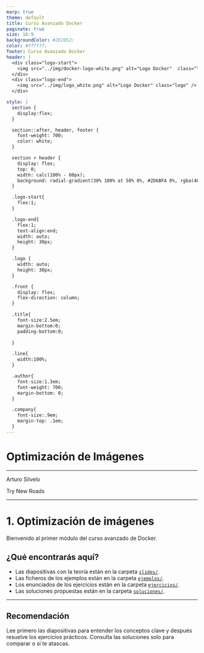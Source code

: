 ```yaml
---
marp: true
theme: default
title: Curso Avanzado Docker
paginate: true
size: 16:9
backgroundColor: #2E2052;
color: #ffffff;
footer: Curso Avanzado Docker
header: |
  <div class="logo-start">
    <img src="../img/docker-logo-white.png" alt="Logo Docker"  class="logo"/>
  </div>
  <div class="logo-end">
    <img src="../img/logo_white.png" alt="Logo Docker" class="logo" />
  </div>

style: |
  section {
    display:flex;
  }

  section::after, header, footer {
    font-weight: 700;
    color: white;
  }

  section > header {
    display: flex;
    top: 0;
    width: calc(100% - 60px);
    background: radial-gradient(30% 100% at 50% 0%, #2D6BFA 0%, rgba(46, 32, 82, 0.00) 100%);
  }

  .logo-start{
    flex:1;
  }

  .logo-end{
    flex:1;
    text-align:end;
    width: auto;
    height: 30px;
  }

  .logo {
    width: auto;
    height: 30px;
  }

  .front {
    display: flex;
    flex-direction: column;
  }

  .title{
    font-size:2.5em;
    margin-bottom:0;
    padding-bottom:0;
    
  }

  .line{
    width:100%;
  }

  .author{
    font-size:1.3em;
    font-weight: 700;
    margin-bottom: 0;
  }

  .company{
    font-size:.9em;
    margin-top: .1em;
  }
---
```


  <!-- _paginate: skip -->

  <div class="front">
    <h1 class="title"> Optimización de Imágenes </h1>
    <hr class="line"/>
    <p class="author">Arturo Silvelo</p>
    <p class="company">Try New Roads</p>
  </div>

---

# 1. Optimización de imágenes

Bienvenido al primer módulo del curso avanzado de Docker.

## ¿Qué encontrarás aquí?

- Las diapositivas con la teoría están en la carpeta [`slides/`](./slides/dockerfile-avanzado.md).
- Las ficheros de los ejemplos están en la carpeta [`ejemplos/`](./ejemplos/).
- Los enunciados de los ejercicios están en la carpeta [`ejercicios/`](./ejercicios/).
- Las soluciones propuestas están en la carpeta [`soluciones/`](./soluciones/).

---

## Recomendación

Lee primero las diapositivas para entender los conceptos clave y después resuelve los ejercicios prácticos. Consulta las soluciones solo para comparar o si te atascas.
